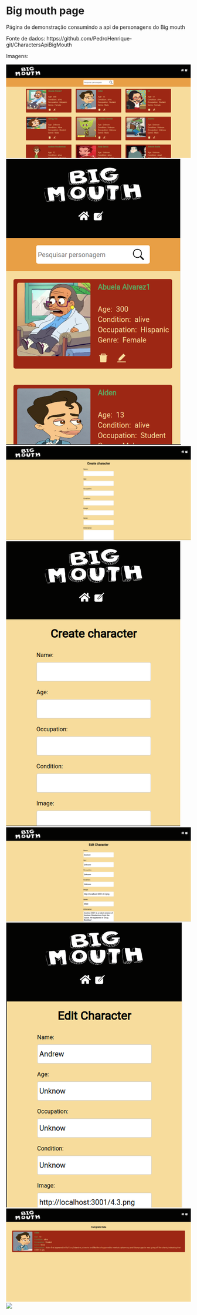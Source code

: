 <h1>Big mouth page</h1>

<p>Página de demonstração consumindo a api de personagens do Big mouth</p>
<p>Fonte de dados: https://github.com/PedroHenrique-git/CharactersApiBigMouth</p>

<p>Imagens: </p>

<img src="/src/images/desktop_principal_page.png">
<img src="/src/images/mobile_principal_page.png">
<img src="/src/images/desktop_create_page.png">
<img src="/src/images/mobile_create_page.png">
<img src="/src/images/desktop_edit_page.png">
<img src="/src/images/mobile_edit_page.png">
<img src="/src/images/desktop_individual_page.png">
<img src="/src/images/mobile.png.png">

